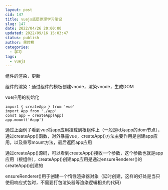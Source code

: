 ```yaml
---
layout: post
cid: 147
title: vuejs底层原理学习笔记
slug: 147
date: 2022/04/26 20:00:00
updated: 2022/09/16 15:03:47
status: publish
author: 果粒橙
categories: 
  - 学习
tags: 
  - vuejs
---
```



组件的渲染，更新

组件的渲染：通过组件的模板创建vnode，渲染vnode，生成DOM

vue应用的初始化

    import { createApp } from 'vue'
    import App from './app'
    const app = createApp(App)
    app.mount('#app')

通过上面例子看到vue将app应用挂载到根组件上（一般是id为app的dom节点），通过createApp()函数，对外暴露vue，createApp()方法主要作用是创建app应用，以及重写mount方法，最后返回app应用

通过createApp()源码，可以看到createApp()接收一个参数，这个参数也就是app应用（根组件），createApp()创建app应用是通过ensureRenderer()的createApp()创建的

ensureRenderer()用于创建一个惰性渲染器对象（延时创建，这样的好处是当只使用响应式包时，不需要打包渲染器等渲染逻辑相关的代码）


